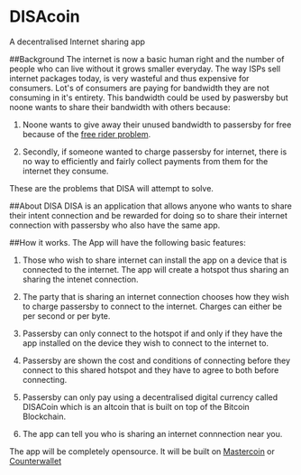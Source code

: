 DISAcoin
========

A decentralised Internet sharing app

##Background
The internet is now a basic human right and the number of people who can live without it grows smaller everyday. 
The way ISPs sell internet packages today, is very wasteful and thus expensive for consumers. Lot's of consumers are paying for bandwidth they are not consuming in it's entirety. This bandwidth could be used by paswersby but noone wants to share their bandwidth with others because:

1. Noone wants to give away their unused bandwidth to passersby for free because of the [free rider problem](http://en.wikipedia.org/wiki/Free_rider_problem).

2. Secondly, if someone wanted to charge passersby for internet, there is no way to efficiently and fairly collect payments from them for the internet they consume.

These are the problems that DISA will attempt to solve.

##About DISA
DISA is an application that allows anyone who wants to share their intent connection and be rewarded for doing so to share their internet connection with passersby who also have the same app.

##How it works. 
The App will have the following basic features:

1. Those who wish to share internet can install the app on a device that is connected to the internet. The app will create a hotspot thus sharing an sharing the intenet connection.

2. The party that is sharing an internet connection chooses how they wish to charge passersby to connect to the internet. Charges can either be per second or per byte. 

3. Passersby can only connect to the hotspot if and only if they have the app installed on the device they wish to connect to the internet to.

4. Passersby are shown the cost and conditions of connecting before they connect to this shared hotspot and they have to agree to both before connecting.

5. Passersby can only pay using a decentralised digital currency called DISACoin which is an altcoin that is built on top of the Bitcoin Blockchain.

6. The app can tell you who is sharing an internet connnection near you.


The app will be completely opensource.
It will be built on [Mastercoin](http://www.mastercoin.org/) or [Counterwallet](http://www.counterparty.co)
